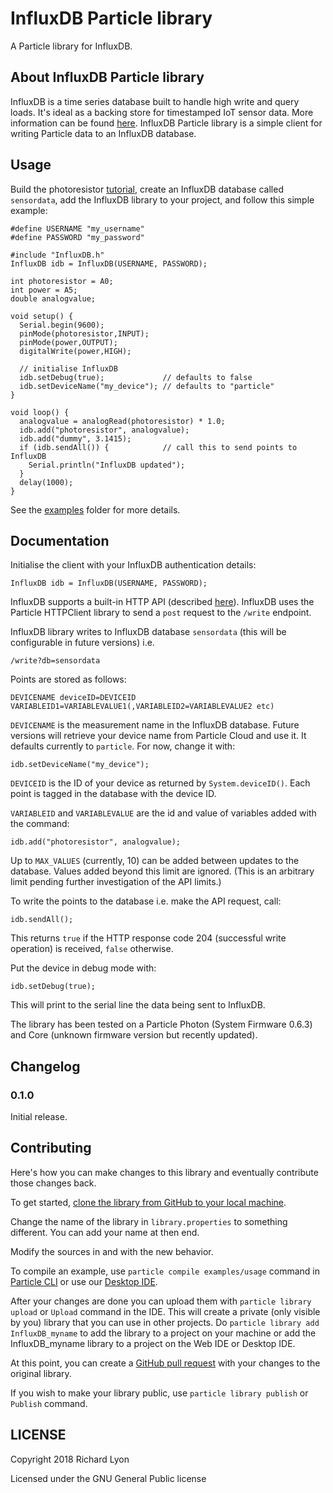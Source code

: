 # InfluxDB Particle library

A Particle library for InfluxDB.

## About InfluxDB Particle library

InfluxDB is a time series database built to handle high write and query loads. It's ideal as
a backing store for timestamped IoT sensor data. More information can be found [here](https://docs.influxdata.com/influxdb/v1.4/).
InfluxDB Particle library is a simple client for writing Particle data to an InfluxDB
database.  

## Usage

Build the photoresistor [tutorial](https://docs.particle.io/guide/getting-started/examples/photon/#read-your-photoresistor-function-and-variable), create an InfluxDB database called `sensordata`, add the InfluxDB library to your project, and follow this simple example:

```
#define USERNAME "my_username"
#define PASSWORD "my_password"

#include "InfluxDB.h"
InfluxDB idb = InfluxDB(USERNAME, PASSWORD);

int photoresistor = A0;
int power = A5;
double analogvalue;

void setup() {
  Serial.begin(9600);
  pinMode(photoresistor,INPUT);
  pinMode(power,OUTPUT);
  digitalWrite(power,HIGH);

  // initialise InfluxDB
  idb.setDebug(true);             // defaults to false
  idb.setDeviceName("my_device"); // defaults to "particle"
}

void loop() {
  analogvalue = analogRead(photoresistor) * 1.0;
  idb.add("photoresistor", analogvalue);
  idb.add("dummy", 3.1415);
  if (idb.sendAll()) {            // call this to send points to InfluxDB
    Serial.println("InfluxDB updated");
  }
  delay(1000);
}
```

See the [examples](examples) folder for more details.

## Documentation

Initialise the client with your InfluxDB authentication details:

    InfluxDB idb = InfluxDB(USERNAME, PASSWORD);


InfluxDB supports a built-in HTTP API (described [here](https://docs.influxdata.com/influxdb/v1.4/guides/writing_data/)). InfluxDB uses the Particle HTTPClient library to send a `post` request to the `/write` endpoint.

InfluxDB library writes to InfluxDB database `sensordata` (this will be configurable in future versions) i.e.

    /write?db=sensordata

Points are stored as follows:

    DEVICENAME deviceID=DEVICEID VARIABLEID1=VARIABLEVALUE1(,VARIABLEID2=VARIABLEVALUE2 etc)

`DEVICENAME` is the measurement name in the InfluxDB database. Future versions will retrieve your device name  from Particle Cloud and use it. It defaults currently to `particle`. For now, change it with:

    idb.setDeviceName("my_device");

`DEVICEID` is the ID of your device as returned by `System.deviceID()`. Each point is tagged in the database with the device ID.

`VARIABLEID` and `VARIABLEVALUE` are the id and value of variables added with the command:

    idb.add("photoresistor", analogvalue);

Up to `MAX_VALUES` (currently, 10) can be added between updates to the database. Values added beyond this limit are ignored. (This is an arbitrary limit pending further investigation of the API limits.)

To write the points to the database i.e. make the API request, call:

    idb.sendAll();

This returns `true` if the HTTP response code 204 (successful write operation) is received, `false` otherwise.

Put the device in debug mode with:

    idb.setDebug(true);

This will print to the serial line the data being sent to InfluxDB.

The library has been tested on a Particle Photon (System Firmware 0.6.3) and Core (unknown firmware version but recently updated).

## Changelog

### 0.1.0
Initial release.

## Contributing

Here's how you can make changes to this library and eventually contribute those changes back.

To get started, [clone the library from GitHub to your local machine](https://help.github.com/articles/cloning-a-repository/).

Change the name of the library in `library.properties` to something different. You can add your name at then end.

Modify the sources in <src> and <examples> with the new behavior.

To compile an example, use `particle compile examples/usage` command in [Particle CLI](https://docs.particle.io/guide/tools-and-features/cli#update-your-device-remotely) or use our [Desktop IDE](https://docs.particle.io/guide/tools-and-features/dev/#compiling-code).

After your changes are done you can upload them with `particle library upload` or `Upload` command in the IDE. This will create a private (only visible by you) library that you can use in other projects. Do `particle library add InfluxDB_myname` to add the library to a project on your machine or add the InfluxDB_myname library to a project on the Web IDE or Desktop IDE.

At this point, you can create a [GitHub pull request](https://help.github.com/articles/about-pull-requests/) with your changes to the original library.

If you wish to make your library public, use `particle library publish` or `Publish` command.

## LICENSE
Copyright 2018 Richard Lyon

Licensed under the GNU General Public license
